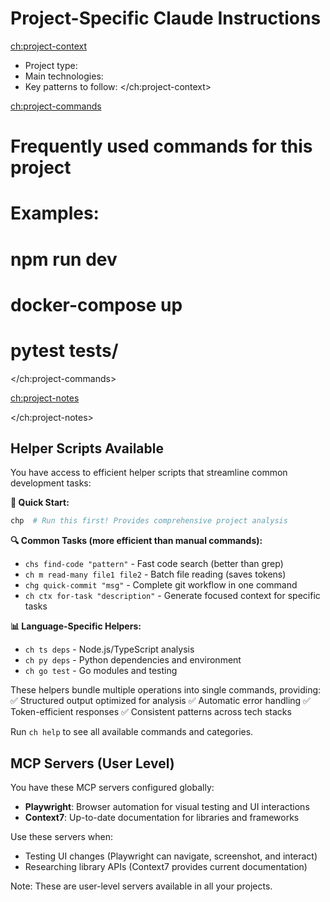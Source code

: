 # Project-Specific Claude Instructions

<ch:project-context>
<!-- Add project-specific context here -->
- Project type: 
- Main technologies: 
- Key patterns to follow: 
</ch:project-context>

<ch:project-commands>
# Frequently used commands for this project
# Examples:
# npm run dev
# docker-compose up
# pytest tests/
</ch:project-commands>

<ch:project-notes>
<!-- Add important notes, gotchas, or special instructions -->
</ch:project-notes>

## Helper Scripts Available

You have access to efficient helper scripts that streamline common development tasks:

**🚀 Quick Start:**
```bash
chp  # Run this first! Provides comprehensive project analysis
```

**🔍 Common Tasks (more efficient than manual commands):**
- `chs find-code "pattern"` - Fast code search (better than grep)
- `ch m read-many file1 file2` - Batch file reading (saves tokens)
- `chg quick-commit "msg"` - Complete git workflow in one command
- `ch ctx for-task "description"` - Generate focused context for specific tasks

**📊 Language-Specific Helpers:**
- `ch ts deps` - Node.js/TypeScript analysis
- `ch py deps` - Python dependencies and environment
- `ch go test` - Go modules and testing

These helpers bundle multiple operations into single commands, providing:
✅ Structured output optimized for analysis
✅ Automatic error handling
✅ Token-efficient responses
✅ Consistent patterns across tech stacks

Run `ch help` to see all available commands and categories.

## MCP Servers (User Level)

You have these MCP servers configured globally:
- **Playwright**: Browser automation for visual testing and UI interactions
- **Context7**: Up-to-date documentation for libraries and frameworks

Use these servers when:
- Testing UI changes (Playwright can navigate, screenshot, and interact)
- Researching library APIs (Context7 provides current documentation)

Note: These are user-level servers available in all your projects.